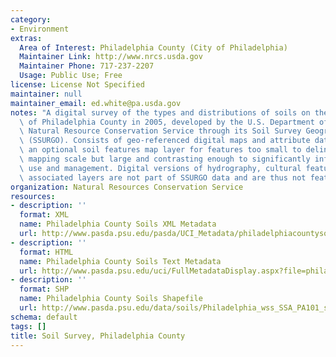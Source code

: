 ```yaml
---
category:
- Environment
extras:
  Area of Interest: Philadelphia County (City of Philadelphia)
  Maintainer Link: http://www.nrcs.usda.gov
  Maintainer Phone: 717-237-2207
  Usage: Public Use; Free
license: License Not Specified
maintainer: null
maintainer_email: ed.white@pa.usda.gov
notes: "A digital survey of the types and distributions of soils on the landscape\
  \ of Philadelphia County in 2005, developed by the U.S. Department of Agriculture's\
  \ Natural Resource Conservation Service through its Soil Survey Geographic database\
  \ (SSURGO). Consists of geo-referenced digital maps and attribute data. Includes\
  \ an optional soil features map layer for features too small to delineate at the\
  \ mapping scale but large and contrasting enough to significantly influence land\
  \ use and management. Digital versions of hydrography, cultural features, and other\
  \ associated layers are not part of SSURGO data and are thus not featured.\r\n"
organization: Natural Resources Conservation Service
resources:
- description: ''
  format: XML
  name: Philadelphia County Soils XML Metadata
  url: http://www.pasda.psu.edu/pasda/UCI_Metadata/philadelphiacountysoils2005.xml
- description: ''
  format: HTML
  name: Philadelphia County Soils Text Metadata
  url: http://www.pasda.psu.edu/uci/FullMetadataDisplay.aspx?file=philadelphiacountysoils2005.xml
- description: ''
  format: SHP
  name: Philadelphia County Soils Shapefile
  url: http://www.pasda.psu.edu/data/soils/Philadelphia_wss_SSA_PA101_soildb_PA_2003_[2014-09-23].zip
schema: default
tags: []
title: Soil Survey, Philadelphia County
---
```

